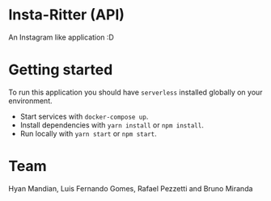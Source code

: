 
# Insta-Ritter (API)

An Instagram like application :D

# Getting started

To run this application you should have `serverless` installed globally on your environment.

- Start services with `docker-compose up`.
- Install dependencies with `yarn install` or `npm install`.
- Run locally with `yarn start` or `npm start`.

# Team

Hyan Mandian, Luis Fernando Gomes, Rafael Pezzetti and Bruno Miranda

